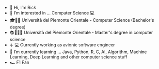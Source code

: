 - 👋 Hi, I’m Rick
- 👀 I’m interested in ... Computer Science 💻
- 🎓👨‍🎓 Università del Piemonte Orientale - Computer Science (Bachelor's degree)
- 📚🧑🏼‍🏫 Università del Piemonte Orientale - Master's degree in computer science
- :airplane: :computer: Currently working as avionic software engineer
- 🌱 I’m currently learning ... Java, Python, R, C, AI, Algorithm, Machine Learning, Deep Learning and other computer science stuff
- 🏎️ F1 Fan
<!---
Rick8998/Rick8998 is a ✨ special ✨ repository because its `README.md` (this file) appears on your GitHub profile.
You can click the Preview link to take a look at your changes.
--->
